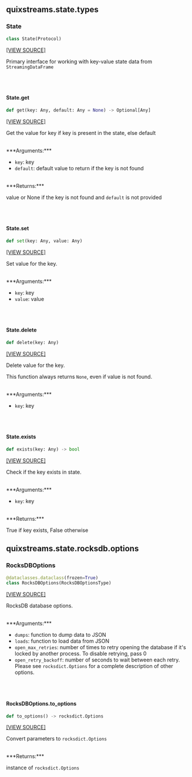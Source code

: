 <a id="quixstreams.state.types"></a>

## quixstreams.state.types

<a id="quixstreams.state.types.State"></a>

### State

```python
class State(Protocol)
```

[[VIEW SOURCE]](https://github.com/quixio/quix-streams/blob/356d83c8caf613065f333dcd470e004443c12544/quixstreams/state/types.py#L151)

Primary interface for working with key-value state data from `StreamingDataFrame`

<a id="quixstreams.state.types.State.get"></a>

<br><br>

#### State.get

```python
def get(key: Any, default: Any = None) -> Optional[Any]
```

[[VIEW SOURCE]](https://github.com/quixio/quix-streams/blob/356d83c8caf613065f333dcd470e004443c12544/quixstreams/state/types.py#L156)

Get the value for key if key is present in the state, else default


<br>
***Arguments:***

- `key`: key
- `default`: default value to return if the key is not found


<br>
***Returns:***

value or None if the key is not found and `default` is not provided

<a id="quixstreams.state.types.State.set"></a>

<br><br>

#### State.set

```python
def set(key: Any, value: Any)
```

[[VIEW SOURCE]](https://github.com/quixio/quix-streams/blob/356d83c8caf613065f333dcd470e004443c12544/quixstreams/state/types.py#L166)

Set value for the key.


<br>
***Arguments:***

- `key`: key
- `value`: value

<a id="quixstreams.state.types.State.delete"></a>

<br><br>

#### State.delete

```python
def delete(key: Any)
```

[[VIEW SOURCE]](https://github.com/quixio/quix-streams/blob/356d83c8caf613065f333dcd470e004443c12544/quixstreams/state/types.py#L174)

Delete value for the key.

This function always returns `None`, even if value is not found.


<br>
***Arguments:***

- `key`: key

<a id="quixstreams.state.types.State.exists"></a>

<br><br>

#### State.exists

```python
def exists(key: Any) -> bool
```

[[VIEW SOURCE]](https://github.com/quixio/quix-streams/blob/356d83c8caf613065f333dcd470e004443c12544/quixstreams/state/types.py#L183)

Check if the key exists in state.


<br>
***Arguments:***

- `key`: key


<br>
***Returns:***

True if key exists, False otherwise

<a id="quixstreams.state.rocksdb.options"></a>

## quixstreams.state.rocksdb.options

<a id="quixstreams.state.rocksdb.options.RocksDBOptions"></a>

### RocksDBOptions

```python
@dataclasses.dataclass(frozen=True)
class RocksDBOptions(RocksDBOptionsType)
```

[[VIEW SOURCE]](https://github.com/quixio/quix-streams/blob/356d83c8caf613065f333dcd470e004443c12544/quixstreams/state/rocksdb/options.py#L25)

RocksDB database options.


<br>
***Arguments:***

- `dumps`: function to dump data to JSON
- `loads`: function to load data from JSON
- `open_max_retries`: number of times to retry opening the database
if it's locked by another process. To disable retrying, pass 0
- `open_retry_backoff`: number of seconds to wait between each retry.
Please see `rocksdict.Options` for a complete description of other options.

<a id="quixstreams.state.rocksdb.options.RocksDBOptions.to_options"></a>

<br><br>

#### RocksDBOptions.to\_options

```python
def to_options() -> rocksdict.Options
```

[[VIEW SOURCE]](https://github.com/quixio/quix-streams/blob/356d83c8caf613065f333dcd470e004443c12544/quixstreams/state/rocksdb/options.py#L53)

Convert parameters to `rocksdict.Options`


<br>
***Returns:***

instance of `rocksdict.Options`

